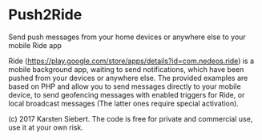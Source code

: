 # Push2Ride
Send push messages from your home devices or anywhere else to your mobile Ride app

Ride (https://play.google.com/store/apps/details?id=com.nedeos.ride) is a mobile background app, waiting to send notifications, which have been pushed from your devices or anywhere else. The provided examples are based on PHP and allow you to send messages directly to your mobile device, to send geofencing messages with enabled triggers for Ride, or local broadcast messages (The latter ones require special activation).

(c) 2017 Karsten Siebert. The code is free for private and commercial use, use it at your own risk.
